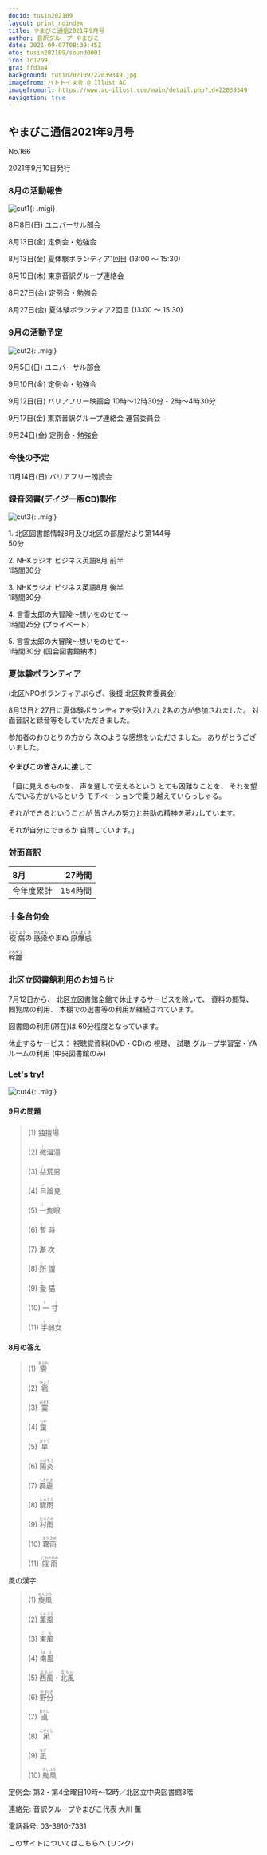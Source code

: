 ```yaml
---
docid: tusin202109
layout: print_noindex
title: やまびこ通信2021年9月号
author: 音訳グループ やまびこ
date: 2021-09-07T08:39:45Z
oto: tusin202109/sound0001
iro: 1c1209
gra: ffd3a4
background: tusin202109/22039349.jpg
imagefrom: ハトトイヌ舎 @ Illust AC
imagefromurl: https://www.ac-illust.com/main/detail.php?id=22039349
navigation: true
---
```



## <span data-dur="4.118" data-begin="2.750" id="xmri_0001" markdown="1">やまびこ通信2021年9月号</span>

<span data-dur="2.583" data-begin="6.868" id="xmri_0002" markdown="1">No.166</span>

<span data-dur="4.381" data-begin="9.451" id="xmri_0003" markdown="1">2021年9月10日発行</span>


### <span data-dur="3.404" data-begin="19.045" id="xmri_0006" markdown="1">8月の活動報告</span>

![cut1](media/tusin202109/cut1.png){: .migi}

<span data-dur="2.091" data-begin="24.299" id="xmri_0008" markdown="1">8月8日(日)</span>
<span data-dur="2.504" data-begin="26.390" id="xmri_0009" markdown="1">ユニバーサル部会</span>

<span data-dur="2.406" data-begin="28.894" id="xmri_000A" markdown="1">8月13日(金)</span>
<span data-dur="2.986" data-begin="31.300" id="xmri_000B" markdown="1">定例会・勉強会</span>

<span data-dur="2.406" data-begin="34.286" id="xmri_000C" markdown="1">8月13日(金)</span>
<span data-dur="2.393" data-begin="36.692" id="xmri_000D" markdown="1">夏体験ボランティア1回目 </span>
<span data-dur="3.643" data-begin="39.085" id="xmri_000E" markdown="1">(13:00 ～ 15:30)</span>

<span data-dur="2.328" data-begin="42.728" id="xmri_000F" markdown="1">8月19日(木)</span>
<span data-dur="3.364" data-begin="45.056" id="xmri_0010" markdown="1">東京音訳グループ連絡会</span>

<span data-dur="2.548" data-begin="48.420" id="xmri_0011" markdown="1">8月27日(金)</span>
<span data-dur="2.986" data-begin="50.968" id="xmri_0012" markdown="1">定例会・勉強会</span>

<span data-dur="2.548" data-begin="53.954" id="xmri_0013" markdown="1">8月27日(金)</span>
<span data-dur="2.362" data-begin="56.502" id="xmri_0014" markdown="1">夏体験ボランティア2回目 </span>
<span data-dur="5.043" data-begin="58.864" id="xmri_0015" markdown="1">(13:00 ～ 15:30)</span>


### <span data-dur="3.111" data-begin="63.907" id="xmri_0016" markdown="1">9月の活動予定</span>

![cut2](media/tusin202109/cut2.png){: .migi}

<span data-dur="1.894" data-begin="68.868" id="xmri_0018" markdown="1">9月5日(日)</span>
<span data-dur="2.504" data-begin="70.762" id="xmri_0019" markdown="1">ユニバーサル部会</span>

<span data-dur="1.887" data-begin="73.266" id="xmri_001A" markdown="1">9月10日(金)</span>
<span data-dur="2.986" data-begin="75.153" id="xmri_001B" markdown="1">定例会・勉強会</span>

<span data-dur="2.173" data-begin="78.139" id="xmri_001C" markdown="1">9月12日(日)</span>
<span data-dur="6.292" data-begin="80.312" id="xmri_001D" markdown="1">バリアフリー映画会 10時～12時30分・2時～4時30分</span>

<span data-dur="2.249" data-begin="86.604" id="xmri_001E" markdown="1">9月17日(金)</span>
<span data-dur="4.476" data-begin="88.853" id="xmri_001F" markdown="1">東京音訳グループ連絡会 運営委員会</span>

<span data-dur="2.236" data-begin="93.329" id="xmri_0020" markdown="1">9月24日(金)</span>
<span data-dur="4.386" data-begin="95.565" id="xmri_0021" markdown="1">定例会・勉強会</span>


### <span data-dur="2.63" data-begin="99.951" id="xmri_0022" markdown="1">今後の予定</span>

<span data-dur="2.516" data-begin="102.581" id="xmri_0023" markdown="1">11月14日(日)</span>
<span data-dur="4.183" data-begin="105.097" id="xmri_0024" markdown="1">バリアフリー朗読会</span>


### <span data-dur="4.728" data-begin="109.280" id="xmri_0025" markdown="1">録音図書(デイジー版CD)製作</span>

![cut3](media/tusin202109/cut3.png){: .migi}



<span data-dur="0.815" data-begin="117.343" id="xmri_0028" markdown="1">1. </span>
<span data-dur="5.657" data-begin="118.158" id="xmri_0029" markdown="1">北区図書館情報8月及び北区の部屋だより第144号</span>  
<span data-dur="2.052" data-begin="123.815" id="xmri_002A" markdown="1">50分</span>

<span data-dur="0.704" data-begin="125.867" id="xmri_002B" markdown="1">2. </span>
<span data-dur="4.044" data-begin="126.571" id="xmri_002C" markdown="1">NHKラジオ ビジネス英語8月 前半</span>  
<span data-dur="2.701" data-begin="130.615" id="xmri_002D" markdown="1">1時間30分</span>

<span data-dur="0.871" data-begin="133.316" id="xmri_002E" markdown="1">3. </span>
<span data-dur="4" data-begin="134.187" id="xmri_002F" markdown="1">NHKラジオ ビジネス英語8月 後半</span>  
<span data-dur="2.701" data-begin="138.187" id="xmri_0030" markdown="1">1時間30分</span>

<span data-dur="0.797" data-begin="140.888" id="xmri_0031" markdown="1">4. </span>
<span data-dur="3.196" data-begin="141.685" id="xmri_0032" markdown="1">言霊太郎の大冒険～想いをのせて～</span>  
<span data-dur="1.901" data-begin="144.881" id="xmri_0033" markdown="1">1時間25分</span>
<span data-dur="2.151" data-begin="146.782" id="xmri_0034" markdown="1">(プライベート)</span>

<span data-dur="0.714" data-begin="148.933" id="xmri_0035" markdown="1">5. </span>
<span data-dur="3.196" data-begin="149.647" id="xmri_0036" markdown="1">言霊太郎の大冒険～想いをのせて～</span>  
<span data-dur="1.852" data-begin="152.843" id="xmri_0037" markdown="1">1時間30分</span>
<span data-dur="4.172" data-begin="154.695" id="xmri_0038" markdown="1">(国会図書館納本)</span>


### <span data-dur="1.881" data-begin="158.867" id="xmri_0039" markdown="1">夏体験ボランティア</span>
<span data-dur="5.752" data-begin="160.748" id="xmri_003A" markdown="1">(北区NPOボランティアぷらざ、後援 北区教育委員会)</span>

<span data-dur="4.986" data-begin="166.500" id="xmri_003B" markdown="1">8月13日と27日に夏体験ボランティアを受け入れ</span>
<span data-dur="3.183" data-begin="171.486" id="xmri_003C" markdown="1">2名の方が参加されました。</span>
<span data-dur="4.621" data-begin="174.669" id="xmri_003D" markdown="1">対面音訳と録音等をしていただきました。</span>

<span data-dur="5.571" data-begin="179.290" id="xmri_003E" markdown="1">参加者のおひとりの方から 次のような感想をいただきました。</span>
<span data-dur="3.367" data-begin="184.861" id="xmri_003F" markdown="1">ありがとうございました。</span>


#### <span data-dur="3.542" data-begin="188.228" id="xmri_0040" markdown="1">やまびこの皆さんに接して</span>

<span data-dur="3.587" data-begin="191.770" id="xmri_0041" markdown="1">「目に見えるものを、 声を通して伝えるという</span>
<span data-dur="1.899" data-begin="195.357" id="xmri_0042" markdown="1">とても困難なことを、</span>
<span data-dur="5.923" data-begin="197.256" id="xmri_0043" markdown="1">それを望んでいる方がいるという モチベーションで乗り越えていらっしゃる。</span>

<span data-dur="7.122" data-begin="203.179" id="xmri_0044" markdown="1">それができるということが 皆さんの努力と共助の精神を著わしています。</span>

<span data-dur="5.377" data-begin="210.301" id="xmri_0045" markdown="1">それが自分にできるか 自問しています。」</span>


### <span data-dur="2.666" data-begin="215.678" id="xmri_0046" markdown="1">対面音訳</span>

<span data-dur="1.154" data-begin="218.344" id="xmri_0047" markdown="1">8月</span>|<span data-dur="2.441" data-begin="219.498" id="xmri_0048" markdown="1">27時間</span>
|:---|---:|
<span data-dur="1.59" data-begin="221.939" id="xmri_0049" markdown="1">今年度累計</span>|<span data-dur="3.948" data-begin="223.529" id="xmri_004A" markdown="1">154時間</span>


### <span data-dur="2.768" data-begin="227.477" id="xmri_004B" markdown="1">十条台句会</span>

<span data-dur="9.146" data-begin="230.245" id="xmri_004C" markdown="1"><ruby>疫病<rp>(</rp><rt>えきびょう</rt><rp>)</rp></ruby>の <ruby>感染<rp>(</rp><rt>かんせん</rt><rp>)</rp></ruby>やまぬ <ruby>原爆忌<rp>(</rp><rt>げんばくき</rt><rp>)</rp></ruby></span>

<span data-dur="3.273" data-begin="239.391" id="xmri_004D" markdown="1" class="haigo"><ruby>幹雄<rp>(</rp><rt>かんゆう</rt><rp>)</rp></ruby></span>


### <span data-dur="4.024" data-begin="242.664" id="xmri_004E" markdown="1">北区立図書館利用のお知らせ</span>

<span data-dur="1.952" data-begin="246.688" id="xmri_004F" markdown="1">7月12日から、</span>
<span data-dur="4.102" data-begin="248.640" id="xmri_0050" markdown="1">北区立図書館全館で休止するサービスを除いて、</span>
<span data-dur="1.541" data-begin="252.742" id="xmri_0051" markdown="1">資料の閲覧、</span>
<span data-dur="1.768" data-begin="254.283" id="xmri_0052" markdown="1">閲覧席の利用、</span>
<span data-dur="4.942" data-begin="256.051" id="xmri_0053" markdown="1">本棚での選書等の利用が継続されています。</span>

<span data-dur="2.3" data-begin="260.993" id="xmri_0054" markdown="1">図書館の利用(滞在)は</span>
<span data-dur="3.311" data-begin="263.293" id="xmri_0055" markdown="1">60分程度となっています。</span>

<span data-dur="1.658" data-begin="266.604" id="xmri_0056" markdown="1">休止するサービス：</span>
<span data-dur="3.296" data-begin="268.262" id="xmri_0057" markdown="1">視聴覚資料(DVD・CD)の</span>
<span data-dur="3.058" data-begin="271.558" id="xmri_0058" markdown="1">視聴、</span>
<span data-dur="2.334" data-begin="274.616" id="xmri_0059" markdown="1">試聴</span>
<span data-dur="3.248" data-begin="276.950" id="xmri_005A" markdown="1">グループ学習室・YAルームの利用</span>
<span data-dur="2.964" data-begin="280.198" id="xmri_005B" markdown="1">(中央図書館のみ)</span>


### <span data-dur="2.449" data-begin="283.662" id="xmri_005D" markdown="1">Let's try!</span>

![cut4](media/tusin202109/cut4.png){: .migi}


#### <span data-dur="2.648" data-begin="287.961" id="xmri_005F" markdown="1">9月の問題</span>





<blockquote markdown="1">
(1) <ruby>独擅場<rp>(</rp><rt>（　　　）</rt><rp>)</rp></ruby>

(2) <ruby>微温湯<rp>(</rp><rt>（　　　）</rt><rp>)</rp></ruby>

(3) <ruby>益荒男<rp>(</rp><rt>（　　　）</rt><rp>)</rp></ruby>

(4) <ruby>目論見<rp>(</rp><rt>（　　　）</rt><rp>)</rp></ruby>

(5) <ruby>一隻眼<rp>(</rp><rt>（　　　）</rt><rp>)</rp></ruby>

(6) <ruby>暫時<rp>(</rp><rt>（　　　）</rt><rp>)</rp></ruby>

(7) <ruby>漸次<rp>(</rp><rt>（　　　）</rt><rp>)</rp></ruby>

(8) <ruby>所謂<rp>(</rp><rt>（　　　）</rt><rp>)</rp></ruby>

(9) <ruby>愛猫<rp>(</rp><rt>（　　　）</rt><rp>)</rp></ruby>

(10) <ruby>一寸<rp>(</rp><rt>（　　　）</rt><rp>)</rp></ruby>

(11) <ruby>手弱女<rp>(</rp><rt>（　　　）</rt><rp>)</rp></ruby>


</blockquote>

#### <span data-dur="2.813" data-begin="295.134" id="xmri_0061" markdown="1">8月の答え</span>

<blockquote markdown="1">
<span data-dur="1.177" data-begin="297.947" id="xmri_0062" markdown="1">(1) </span>
<span data-dur="2.082" data-begin="299.124" id="xmri_0063" markdown="1"><ruby>霰<rp>(</rp><rt>あられ</rt><rp>)</rp></ruby></span>

<span data-dur="1.016" data-begin="301.206" id="xmri_0064" markdown="1">(2) </span>
<span data-dur="2.04" data-begin="302.222" id="xmri_0065" markdown="1"><ruby>雹<rp>(</rp><rt>ひょう</rt><rp>)</rp></ruby></span>

<span data-dur="1.144" data-begin="304.262" id="xmri_0066" markdown="1">(3) </span>
<span data-dur="2.116" data-begin="305.406" id="xmri_0067" markdown="1"><ruby>霙<rp>(</rp><rt>みぞれ</rt><rp>)</rp></ruby></span>

<span data-dur="1.119" data-begin="307.522" id="xmri_0068" markdown="1">(4) </span>
<span data-dur="2.037" data-begin="308.641" id="xmri_0069" markdown="1"><ruby>靄<rp>(</rp><rt>もや</rt><rp>)</rp></ruby></span>

<span data-dur="1.046" data-begin="310.678" id="xmri_006A" markdown="1">(5) </span>
<span data-dur="2.137" data-begin="311.724" id="xmri_006B" markdown="1"><ruby>旱<rp>(</rp><rt>ひでり</rt><rp>)</rp></ruby></span>

<span data-dur="1.177" data-begin="313.861" id="xmri_006C" markdown="1">(6) </span>
<span data-dur="2.246" data-begin="315.038" id="xmri_006D" markdown="1"><ruby>陽炎<rp>(</rp><rt>かげろう</rt><rp>)</rp></ruby></span>

<span data-dur="1.17" data-begin="317.284" id="xmri_006E" markdown="1">(7) </span>
<span data-dur="2.308" data-begin="318.454" id="xmri_006F" markdown="1"><ruby>霹靂<rp>(</rp><rt>へきれき</rt><rp>)</rp></ruby></span>

<span data-dur="1.211" data-begin="320.762" id="xmri_0070" markdown="1">(8) </span>
<span data-dur="2.192" data-begin="321.973" id="xmri_0071" markdown="1"><ruby>驟雨<rp>(</rp><rt>しゅうう</rt><rp>)</rp></ruby></span>

<span data-dur="1.197" data-begin="324.165" id="xmri_0072" markdown="1">(9) </span>
<span data-dur="2.287" data-begin="325.362" id="xmri_0073" markdown="1"><ruby>村雨<rp>(</rp><rt>むらさめ</rt><rp>)</rp></ruby></span>

<span data-dur="1.137" data-begin="327.649" id="xmri_0074" markdown="1">(10) </span>
<span data-dur="2.287" data-begin="328.786" id="xmri_0075" markdown="1"><ruby>霧雨<rp>(</rp><rt>きりさめ</rt><rp>)</rp></ruby></span>

<span data-dur="1.434" data-begin="331.073" id="xmri_0076" markdown="1">(11) </span>
<span data-dur="1.709" data-begin="332.507" id="xmri_0077" markdown="1"><ruby>俄雨<rp>(</rp><rt>にわかあめ</rt><rp>)</rp></ruby></span>
</blockquote>

<span data-dur="2.553" data-begin="334.216" id="xmri_0078" markdown="1">風の漢字</span>

<blockquote markdown="1">
<span data-dur="1.177" data-begin="336.769" id="xmri_0079" markdown="1">(1) </span>
<span data-dur="2.339" data-begin="337.946" id="xmri_007A" markdown="1"><ruby>旋風<rp>(</rp><rt>せんぷう</rt><rp>)</rp></ruby></span>

<span data-dur="1.017" data-begin="340.285" id="xmri_007B" markdown="1">(2) </span>
<span data-dur="2.221" data-begin="341.302" id="xmri_007C" markdown="1"><ruby>薫風<rp>(</rp><rt>くんぷう</rt><rp>)</rp></ruby></span>

<span data-dur="1.143" data-begin="343.523" id="xmri_007D" markdown="1">(3) </span>
<span data-dur="2.03" data-begin="344.666" id="xmri_007E" markdown="1"><ruby>東風<rp>(</rp><rt>こち</rt><rp>)</rp></ruby></span>

<span data-dur="1.119" data-begin="346.696" id="xmri_007F" markdown="1">(4) </span>
<span data-dur="2.017" data-begin="347.815" id="xmri_0080" markdown="1"><ruby>南風<rp>(</rp><rt>はえ</rt><rp>)</rp></ruby></span>

<span data-dur="1.046" data-begin="349.832" id="xmri_0081" markdown="1">(5) </span>
<span data-dur="2.636" data-begin="350.878" id="xmri_0082" markdown="1"><ruby>西風<rp>(</rp><rt>ならい</rt><rp>)</rp></ruby>・<ruby>北風<rp>(</rp><rt>ならい</rt><rp>)</rp></ruby></span>

<span data-dur="1.177" data-begin="353.514" id="xmri_0083" markdown="1">(6) </span>
<span data-dur="2.181" data-begin="354.691" id="xmri_0084" markdown="1"><ruby>野分<rp>(</rp><rt>のわき</rt><rp>)</rp></ruby></span>

<span data-dur="1.17" data-begin="356.872" id="xmri_0085" markdown="1">(7) </span>
<span data-dur="2.144" data-begin="358.042" id="xmri_0086" markdown="1"><ruby>颪<rp>(</rp><rt>おろし</rt><rp>)</rp></ruby></span>

<span data-dur="1.211" data-begin="360.186" id="xmri_0087" markdown="1">(8) </span>
<span data-dur="2.256" data-begin="361.397" id="xmri_0088" markdown="1"><ruby>凩<rp>(</rp><rt>こがらし</rt><rp>)</rp></ruby></span>

<span data-dur="1.197" data-begin="363.653" id="xmri_0089" markdown="1">(9) </span>
<span data-dur="2.019" data-begin="364.850" id="xmri_008A" markdown="1"><ruby>凪<rp>(</rp><rt>なぎ</rt><rp>)</rp></ruby></span>

<span data-dur="1.137" data-begin="366.869" id="xmri_008B" markdown="1">(10) </span>
<span data-dur="1.521" data-begin="368.006" id="xmri_008C" markdown="1"><ruby>颱風<rp>(</rp><rt>たいふう</rt><rp>)</rp></ruby></span>
</blockquote>

<span data-dur="1.205" data-begin="369.527" id="xmri_008D" markdown="1">定例会:</span>
<span data-dur="6.134" data-begin="370.732" id="xmri_008E" markdown="1">第2・第4金曜日10時～12時／北区立中央図書館3階</span>  

<span data-dur="1.318" data-begin="376.866" id="xmri_008F" markdown="1">連絡先:</span>
<span data-dur="3.945" data-begin="378.184" id="xmri_0090" markdown="1">音訳グループやまびこ代表 大川 薫</span>  

<span data-dur="1.409" data-begin="382.129" id="xmri_0091" markdown="1">電話番号:</span>
<span data-dur="4.305" data-begin="383.538" id="xmri_0092" markdown="1">03-3910-7331</span>  

<span data-dur="2.31" data-begin="387.843" id="xmri_0093" markdown="1">このサイトについてはこちらへ</span>
<span data-dur="2.875" data-begin="390.153" id="xmri_0094" markdown="1">(リンク)</span>



